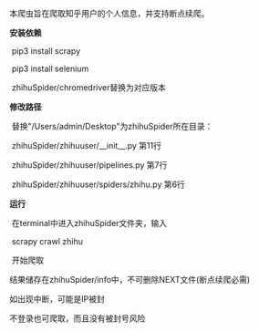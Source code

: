 本爬虫旨在爬取知乎用户的个人信息，并支持断点续爬。



**安装依赖**

​	pip3 install scrapy

​	pip3 install selenium

​	zhihuSpider/chromedriver替换为对应版本

**修改路径**

​	替换"/Users/admin/Desktop"为zhihuSpider所在目录：

​	zhihuSpider/zhihuuser/\_\_init__.py 第11行

​	zhihuSpider/zhihuuser/pipelines.py 第7行

​	zhihuSpider/zhihuuser/spiders/zhihu.py 第6行

**运行**

​	在terminal中进入zhihuSpider文件夹，输入

​		scrapy crawl zhihu

​	开始爬取



结果储存在zhihuSpider/info中，不可删除NEXT文件(断点续爬必需)

如出现中断，可能是IP被封

不登录也可爬取，而且没有被封号风险

​	 







